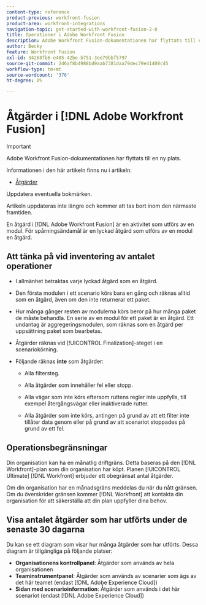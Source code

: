 ```yaml
---
content-type: reference
product-previous: workfront-fusion
product-area: workfront-integrations
navigation-topic: get-started-with-workfront-fusion-2-0
title: Operationer i Adobe Workfront Fusion
description: Adobe Workfront Fusion-dokumentationen har flyttats till en ny plats. Den här artikeln har tagits bort, men innehåller en länk till den nya artikeln som innehåller den här funktionen.
author: Becky
feature: Workfront Fusion
exl-id: 34268fb6-e485-42be-b751-3ee79bbf5797
source-git-commit: 2d6af8b4988bd9aab7381daa79dec79e41408c45
workflow-type: tm+mt
source-wordcount: '376'
ht-degree: 0%

---
```


# Åtgärder i [!DNL Adobe Workfront Fusion]



>[!IMPORTANT]
>
>Adobe Workfront Fusion-dokumentationen har flyttats till en ny plats.
>
>Informationen i den här artikeln finns nu i artikeln:
>
>* [Åtgärder](https://experienceleague.adobe.com/docs/workfront-fusion/using/set-up-and-manage-fusion/licensing-and-operations-overviews/operations-in-workfront-fusion.html)
>
>Uppdatera eventuella bokmärken.
>
>Artikeln uppdateras inte längre och kommer att tas bort inom den närmaste framtiden.

En åtgärd i [!DNL Adobe Workfront Fusion] är en aktivitet som utförs av en modul. För spårningsändamål är en lyckad åtgärd som utförs av en modul en åtgärd.

## Att tänka på vid inventering av antalet operationer

* I allmänhet betraktas varje lyckad åtgärd som en åtgärd.

* Den första modulen i ett scenario körs bara en gång och räknas alltid som en åtgärd, även om den inte returnerar ett paket.

* Hur många gånger resten av modulerna körs beror på hur många paket de måste behandla.  En serie av en modul för ett paket är en åtgärd. Ett undantag är aggregeringsmodulen, som räknas som en åtgärd per uppsättning paket som bearbetas.

* Åtgärder räknas vid [!UICONTROL Finalization]-steget i en scenariokörning.

* Följande räknas **inte** som åtgärder:

   * Alla filtersteg.

   * Alla åtgärder som innehåller fel eller stopp.

   * Alla vägar som inte körs eftersom ruttens regler inte uppfylls, till exempel återgångsvägar eller inaktiverade rutter.

   * Alla åtgärder som inte körs, antingen på grund av att ett filter inte tillåter data genom eller på grund av att scenariot stoppades på grund av ett fel.

## Operationsbegränsningar

Din organisation kan ha en månatlig driftgräns. Detta baseras på den [!DNL Workfront]-plan som din organisation har köpt. Planen [!UICONTROL Ultimate] [!DNL Workfront] erbjuder ett obegränsat antal åtgärder.

Om din organisation har en månadsgräns meddelas du när du nått gränsen. Om du överskrider gränsen kommer [!DNL Workfront] att kontakta din organisation för att säkerställa att din plan uppfyller dina behov.

## Visa antalet åtgärder som har utförts under de senaste 30 dagarna

Du kan se ett diagram som visar hur många åtgärder som har utförts. Dessa diagram är tillgängliga på följande platser:

* **Organisationens kontrollpanel**: Åtgärder som används av hela organisationen
* **Teaminstrumentpanel**: Åtgärder som används av scenarier som ägs av det här teamet (endast [!DNL Adobe Experience Cloud])
* **Sidan med scenarioinformation**: Åtgärder som används i det här scenariot (endast [!DNL Adobe Experience Cloud])
